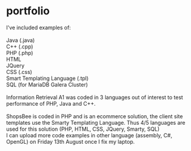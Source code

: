 # portfolio

I've included examples of:<br/><br/>
    Java (.java)<br/>
    C++ (.cpp)<br/>
    PHP (.php)<br/>
    HTML <br/>
    JQuery <br/>
    CSS (.css) <br/>
    Smart Templating Language (.tpl)<br/>
    SQL (for MariaDB Galera Cluster)<br/>
    <br/>
    Information Retrieval A1 was coded in 3 languages out of interest to test performance of PHP, Java and C++.<br/>
    <br/>
    ShopsBee is coded in PHP and is an ecommerce solution, the client site templates use the Smarty Templating Language. Thus 4/5 languages are used for this solution (PHP, HTML, CSS, JQuery, Smarty, SQL)
    <br/>
    I can upload more code examples in other language (assembly, C#, OpenGL) on Friday 13th August once I fix my laptop.
